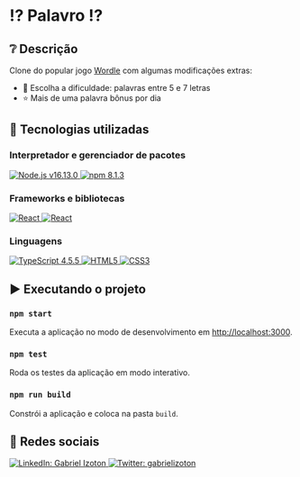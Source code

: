 # :interrobang: Palavro :interrobang:

## :grey_question: Descrição

Clone do popular jogo [Wordle](https://www.powerlanguage.co.uk/wordle/) com algumas modificações extras:

- :thinking: Escolha a dificuldade: palavras entre 5 e 7 letras
- :star: Mais de uma palavra bônus por dia


## :test_tube: Tecnologias utilizadas

### Interpretador e gerenciador de pacotes

<a href="https://nodejs.org">
  <img src="https://img.shields.io/badge/Node.js-v16.13.0-339933?style=flat&logo=nodedotjs" alt="Node.js v16.13.0">
</a>
<a href="https://npmjs.com">
  <img src="https://img.shields.io/badge/npm-8.1.3-%23000000.svg?style=flat&logo=npm&logoColor=white" alt="npm 8.1.3">
</a>

### Frameworks e bibliotecas

<a href="https://pt-br.reactjs.org">
  <img src="https://img.shields.io/badge/React-v17.0.2-blue?style=flat&logo=react" alt="React">
</a>
<a href="https://https://jestjs.io">
  <img src="https://img.shields.io/badge/Jest-v27.4.0-red?style=flat&logo=jest&logoColor=red" alt="React">
</a>

### Linguagens

<a href="https://www.typescriptlang.org/">
  <img src="https://img.shields.io/badge/TypeScript-4.5.5-007ACC?style=flat&logo=typescript" alt="TypeScript 4.5.5">
</a>
<a href="https://developer.mozilla.org/pt-BR/docs/Web/HTML">
  <img src="https://img.shields.io/badge/HTML5-%23E34F26.svg?style=flat&logo=html5&logoColor=white" alt="HTML5">
</a>
<a href="https://developer.mozilla.org/pt-BR/docs/Web/CSS">
  <img src="https://img.shields.io/badge/CSS3-%231572B6.svg?style=flat&logo=css3&logoColor=white" alt="CSS3">
</a>


## :arrow_forward: Executando o projeto

### `npm start`

Executa a aplicação no modo de desenvolvimento em [http://localhost:3000](http://localhost:3000).

### `npm test`

Roda os testes da aplicação em modo interativo.

### `npm run build`

Constrói a aplicação e coloca na pasta `build`.


## :busts_in_silhouette: Redes sociais

<a href="https://www.linkedin.com/in/gabriel-izoton/">
  <img src="https://img.shields.io/badge/LinkedIn-Gabriel%20Izoton-blue?style=social&logo=linkedin" alt="LinkedIn: Gabriel Izoton">
</a>

<a href="https://twitter.com/gabrielizoton">
  <img src="https://img.shields.io/badge/Twitter-gabrielizoton-blue?style=social&logo=twitter" alt="Twitter: gabrielizoton">
</a>